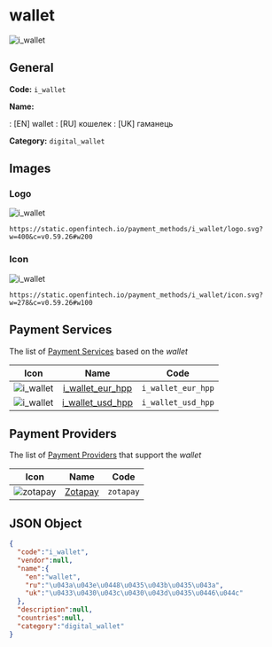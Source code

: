 
# wallet 
![i_wallet](https://static.openfintech.io/payment_methods/i_wallet/logo.svg?w=400&c=v0.59.26#w200)  

## General 
**Code:** `i_wallet` 
 
**Name:** 
 
:	[EN] wallet 
:	[RU] кошелек 
:	[UK] гаманець 
 
**Category:** `digital_wallet` 
 

## Images 

### Logo 
![i_wallet](https://static.openfintech.io/payment_methods/i_wallet/logo.svg?w=400&c=v0.59.26#w200)  

```
https://static.openfintech.io/payment_methods/i_wallet/logo.svg?w=400&c=v0.59.26#w200
```  

### Icon 
![i_wallet](https://static.openfintech.io/payment_methods/i_wallet/icon.svg?w=278&c=v0.59.26#w100)  

```
https://static.openfintech.io/payment_methods/i_wallet/icon.svg?w=278&c=v0.59.26#w100
```  

## Payment Services 
 
The list of [Payment Services](/payment-services/) based on the _wallet_ 

|Icon|Name|Code| 
|:---:|:---:|:---:| 
|![i_wallet](https://static.openfintech.io/payment_methods/i_wallet/icon.svg?w=278&c=v0.59.26#w100) |[i_wallet_eur_hpp](/payment-services/i_wallet_eur_hpp/)|`i_wallet_eur_hpp`| 
|![i_wallet](https://static.openfintech.io/payment_methods/i_wallet/icon.svg?w=278&c=v0.59.26#w100) |[i_wallet_usd_hpp](/payment-services/i_wallet_usd_hpp/)|`i_wallet_usd_hpp`| 
 

## Payment Providers 
 
The list of [Payment Providers](/payment-providers/) that support the _wallet_ 

|Icon|Name|Code| 
|:---:|:---:|:---:| 
|![zotapay](https://static.openfintech.io/payment_providers/zotapay/icon.png?w=278&c=v0.59.26#w100) |[Zotapay](/payment-providers/zotapay/)|`zotapay`| 
 

## JSON Object 

```json
{
  "code":"i_wallet",
  "vendor":null,
  "name":{
    "en":"wallet",
    "ru":"\u043a\u043e\u0448\u0435\u043b\u0435\u043a",
    "uk":"\u0433\u0430\u043c\u0430\u043d\u0435\u0446\u044c"
  },
  "description":null,
  "countries":null,
  "category":"digital_wallet"
}
```  
